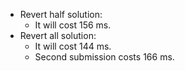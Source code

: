 * Revert half solution:
	 * It will cost 156 ms.
* Revert all solution:
	 * It will cost 144 ms. 
	 * Second submission costs 166 ms.
